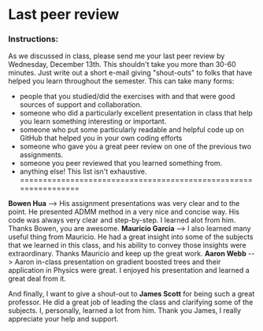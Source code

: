 # Last peer review

### Instructions:

As we discussed in class, please send me your last peer review by Wednesday, December 13th. This shouldn't take you more than 30-60 minutes. Just write out a short e-mail giving "shout-outs" to folks that have helped you learn throughout the semester. This can take many forms:
- people that you studied/did the exercises with and that were good sources of support and collaboration.
- someone who did a particularly excellent presentation in class that help you learn something interesting or
  important.
- someone who put some particularly readable and helpful code up on GitHub that helped you in your own coding efforts
- someone who gave you a great peer review on one of the previous two assignments.
- someone you peer reviewed that you learned something from.
- anything else! This list isn't exhaustive.
================================================================


**Bowen Hua** --> His assignment presentations was very clear and to the point. He presented ADMM method in a very nice and concise way. His code was always very clear and step-by-step. I learned alot from him. Thanks Bowen, you are awesome.
**Mauricio Garcia** --> I also learned many useful thing from Mauricio. He had a great insight into some of the subjects that we learned in this class, and his ability to convey those insights were extraordinary. Thanks Mauricio and keep up the great work.
**Aaron Webb** --> Aaron in-class presentation on gradient boosted trees and their application in Physics were great. I enjoyed his presentation and learned a great deal from it.

And finally, I want to give a shout-out to **James Scott** for being such a great professor. He did a great job of leading the class and clarifying some of the subjects. I, personally, learned a lot from him. Thank you James, I really appreciate your help and support.


